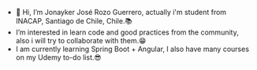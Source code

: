 - 👋 Hi, I’m Jonayker José Rozo Guerrero, actually i'm student from INACAP, Santiago de Chile, Chile.:books:
- I’m interested in learn code and good practices from the community, also i will try to collaborate with them.:grin:
- I am currently learning Spring Boot + Angular, I also have many courses on my Udemy to-do list.:sunglasses:


<!---
kenporozo/kenporozo is a ✨ special ✨ repository because its `README.md` (this file) appears on your GitHub profile.
You can click the Preview link to take a look at your changes.
--->
